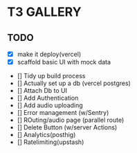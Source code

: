 # T3 GALLERY


## TODO

- [x] make it deploy(vercel)
- [x] scaffold basic UI with mock data
- [] Tidy up build process
- [] Actually set up a db (vercel postgres)
- [] Attach Db to UI
- [] Add Authentication
- [] Add audio uploading
- [] Error management (w/Sentry)
- [] ROuting/audio page (parallel route)
- [] Delete Button (w/server Actions)
- [] Analytics(posthig)
- [] Ratelimiting(upstash)

